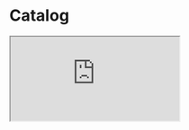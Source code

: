 # Catalog

<style>
div#content>main {
    margin-left: 10%;
    margin-right: 10%;
    max-width: 100%;
}

div#content>main>iframe.contacts {
    display: block;
    width: 100%;
    height: 550em;
    border: none;
}
</style>
<iframe src="https://contacts.status.im/" class="contacts"></iframe>
